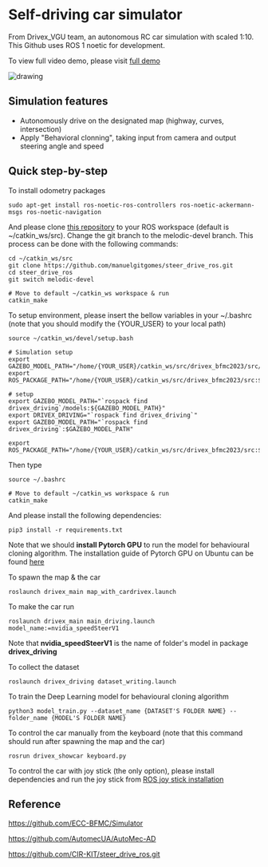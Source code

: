 # Self-driving car simulator

From Drivex_VGU team, an autonomous RC car simulation with scaled 1:10. This Github uses ROS 1 noetic for development.

To view full video demo, please visit [full demo](https://drive.google.com/file/d/12H4Xb3J2VLrR2vHwT21acXhTvu6A2s-H/view)

<img src="./images/demo_final_trim.gif" alt="drawing" width="" height=""/>

## Simulation features
- Autonomously drive on the designated map (highway, curves, intersection)
- Apply "Behavioral clonning", taking input from camera and output steering angle and speed 

## Quick step-by-step
To install odometry packages
```
sudo apt-get install ros-noetic-ros-controllers ros-noetic-ackermann-msgs ros-noetic-navigation
```

And please clone [this repository](https://github.com/CIR-KIT/steer_drive_ros) to your ROS workspace (default is ~/catkin_ws/src). Change the git branch to the melodic-devel branch. This process can be done with the following commands:
```
cd ~/catkin_ws/src
git clone https://github.com/manuelgitgomes/steer_drive_ros.git
cd steer_drive_ros
git switch melodic-devel

# Move to default ~/catkin_ws workspace & run
catkin_make
```

To setup environment, please insert the bellow variables in your ~/.bashrc (note that you should modify the {YOUR_USER} to your local path)

```
source ~/catkin_ws/devel/setup.bash

# Simulation setup
export GAZEBO_MODEL_PATH="/home/{YOUR_USER}/catkin_ws/src/drivex_bfmc2023/src/models_pkg:$GAZEBO_MODEL_PATH"
export ROS_PACKAGE_PATH="/home/{YOUR_USER}/catkin_ws/src/drivex_bfmc2023/src:$ROS_PACKAGE_PATH"

# setup
export GAZEBO_MODEL_PATH="`rospack find drivex_driving`/models:${GAZEBO_MODEL_PATH}"
export DRIVEX_DRIVING="`rospack find drivex_driving`"
export GAZEBO_MODEL_PATH="`rospack find drivex_driving`:$GAZEBO_MODEL_PATH"

export ROS_PACKAGE_PATH="/home/{YOUR_USER}/catkin_ws/src/drivex_bfmc2023/src:$ROS_PACKAGE_PATH"
```

Then type
```
source ~/.bashrc

# Move to default ~/catkin_ws workspace & run
catkin_make
```

And please install the following dependencies:
```
pip3 install -r requirements.txt
```
Note that we should **install Pytorch GPU** to run the model for behavioural cloning algorithm. The installation guide of Pytorch GPU on Ubuntu can be found [here](https://www.youtube.com/watch?v=4LvgOmxugFU)

To spawn the map & the car
```
roslaunch drivex_main map_with_cardrivex.launch
```

To make the car run
```
roslaunch drivex_main main_driving.launch model_name:=nvidia_speedSteerV1
```
Note that **nvidia_speedSteerV1** is the name of folder's model in package **drivex_driving**

To collect the dataset
```
roslaunch drivex_driving dataset_writing.launch
```

To train the Deep Learning model for behavioural cloning algorithm
```
python3 model_train.py --dataset_name {DATASET'S FOLDER NAME} --folder_name {MODEL'S FOLDER NAME}
```

To control the car manually from the keyboard (note that this command should run after spawning the map and the car)
```
rosrun drivex_showcar keyboard.py
```

To control the car with joy stick (the only option), please install dependencies and run the joy stick from [ROS joy stick installation](https://github.com/AutoMecUA/AutoMec-AD/wiki/Users'-guide-to-Software-installation)

## Reference
https://github.com/ECC-BFMC/Simulator

https://github.com/AutomecUA/AutoMec-AD

https://github.com/CIR-KIT/steer_drive_ros.git
